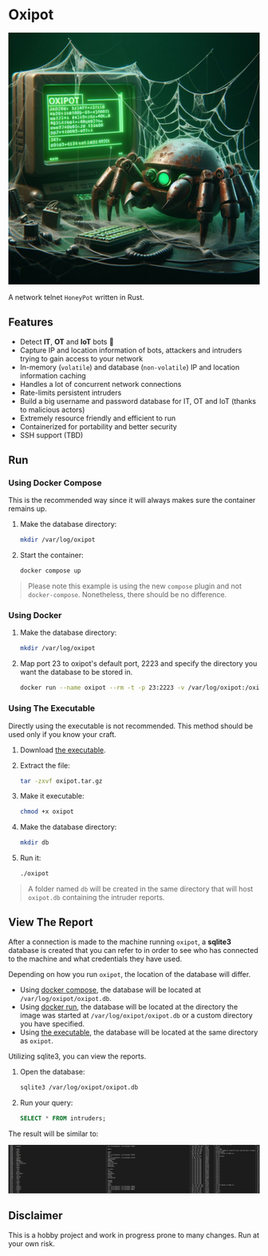 # Oxipot

![oxipot_logo](artwork/oxipot_logo.jpeg)

A network telnet `HoneyPot` written in Rust.

## Features

- Detect **IT**, **OT** and **IoT** bots 🤖
- Capture IP and location information of bots, attackers and intruders trying to gain access to your network
- In-memory (`volatile`) and database (`non-volatile`) IP and location information caching
- Handles a lot of concurrent network connections
- Rate-limits persistent intruders
- Build a big username and password database for IT, OT and IoT (thanks to malicious actors)
- Extremely resource friendly and efficient to run
- Containerized for portability and better security
- SSH support (TBD)

## Run

### Using Docker Compose

This is the recommended way since it will always makes sure the container remains up.

1. Make the database directory:

   ```bash
   mkdir /var/log/oxipot
   ```

2. Start the container:

   ```bash
   docker compose up
   ```

> Please note this example is using the new `compose` plugin and not `docker-compose`. Nonetheless, there should be no difference.

### Using Docker

1. Make the database directory:

   ```bash
   mkdir /var/log/oxipot
   ```

2. Map port 23 to oxipot's default port, 2223 and specify the directory you want the database to be stored in.

   ```bash
   docker run --name oxipot --rm -t -p 23:2223 -v /var/log/oxipot:/oxipot/db:rw oxipot:latest
   ```

### Using The Executable

Directly using the executable is not recommended. This method should be used only if you know your craft.

1. Download [the executable](https://github.com/pouriyajamshidi/oxipot/releases/latest/download/oxipot.tar.gz).

2. Extract the file:

   ```bash
   tar -zxvf oxipot.tar.gz
   ```

3. Make it executable:

   ```bash
   chmod +x oxipot
   ```

4. Make the database directory:

   ```bash
   mkdir db
   ```

5. Run it:

   ```bash
   ./oxipot
   ```

> A folder named `db` will be created in the same directory that will host `oxipot.db` containing the intruder reports.

## View The Report

After a connection is made to the machine running `oxipot`, a **sqlite3** database is created that you can refer to in order to see who has connected to the machine and what credentials they have used.

Depending on how you run `oxipot`, the location of the database will differ.

- Using [docker compose](#using-docker-compose), the database will be located at `/var/log/oxipot/oxipot.db`.
- Using [docker run](#using-docker), the database will be located at the directory the image was started at `/var/log/oxipot/oxipot.db` or a custom directory you have specified.
- Using [the executable](#using-the-executable), the database will be located at the same directory as `oxipot`.

Utilizing sqlite3, you can view the reports.

1. Open the database:

   ```bash
   sqlite3 /var/log/oxipot/oxipot.db
   ```

2. Run your query:

   ```sql
   SELECT * FROM intruders;
   ```

The result will be similar to:

![oxipot_report](artwork/oxipot_example_report.png)

## Disclaimer

This is a hobby project and work in progress prone to many changes. Run at your own risk.
